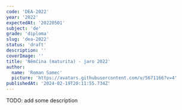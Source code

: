 ```yaml
---
code: 'DEA-2022'
year: '2022'
expectedAt: '20220501'
subject: 'de'
grade: 'diploma'
slug: 'dea-2022'
status: 'draft'
description: ''
coverImage: ''
title: 'Němčina (maturita) - jaro 2022'
author:
  name: 'Roman Samec'
  picture: 'https://avatars.githubusercontent.com/u/5671166?v=4'
publishedAt: '2024-02-19T20:11:55.734Z'
---
```


TODO: add some description
